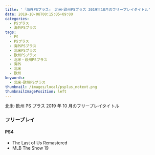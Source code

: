 ```yaml
---
title: '「海外PSプラス」 北米･欧州PSプラス 2019年10月のフリープレイタイトル'
date: 2019-10-08T00:15:05+09:00
categories:
  - PSプラス
  - 海外PSプラス
tags:
  - PS
  - PSプラス
  - 海外PSプラス
  - 北米PSプラス
  - 欧州PSプラス
  - 北米・欧州PSプラス
  - 海外
  - 北米
  - 欧州
keywords:
  - 北米･欧州PSプラス
thumbnail: /images/local/psplus_notext.png
thumbnailImagePosition: left
---
```


北米･欧州 PS プラス 2019 年 10 月のフリープレイタイトル

<!--more-->

### フリープレイ

#### PS4

- The Last of Us Remastered
- MLB The Show 19
